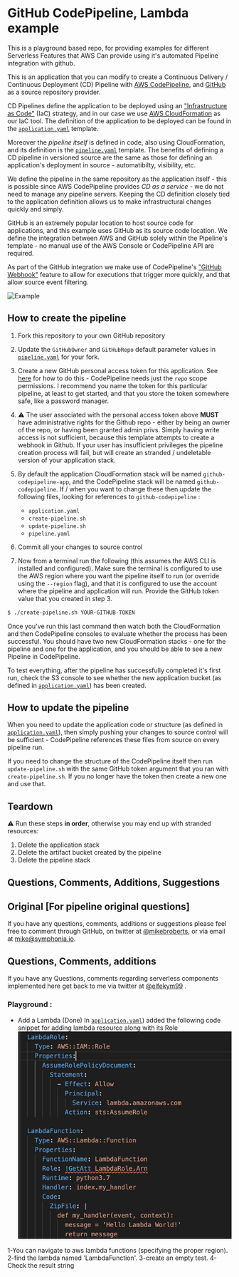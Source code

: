 # GitHub CodePipeline, Lambda example

This is a playground based repo, for providing examples for different Serverless Features that AWS Can provide using it's automated Pipeline integration with github.


This is an application that you can modify to create a Continuous Delivery / Continuous Deployment (CD) Pipeline
with [AWS CodePipeline](https://aws.amazon.com/codepipeline/), and [GitHub](https://github.com/) as a source repository provider.

CD Pipelines define the application to be deployed using an ["Infrastructure as Code"](https://en.wikipedia.org/wiki/Infrastructure_as_code) (IaC) strategy, and in our case we use [AWS CloudFormation](https://aws.amazon.com/cloudformation/) as our IaC tool. The definition of the application to be deployed can be found in the [`application.yaml`](./application.yaml) template.

Moreover the *pipeline itself* is defined in code, also using CloudFormation, and its definition is the [`pipeline.yaml`](./pipeline.yaml) template. The benefits of defining a CD pipeline in versioned source are the same as those for defining an application's deployment in source - automatibilty, visibility, etc. 

We define the pipeline in the same repository as the application itself - this is possible since AWS CodePipeline provides *CD as a service* - we do not need to manage any pipeline servers. Keeping the CD definition closely tied to the application definition allows us to make infrastructural changes quickly and simply.

GitHub is an extremely popular location to host source code for applications, and this example uses GitHub as its source code location. We define the integration between AWS and GitHub solely within the Pipeline's template - no manual use of the AWS Console or CodePipeline API are required.

As part of the GitHub integration we make use of CodePipeline's ["GitHub Webhook"](https://docs.aws.amazon.com/codepipeline/latest/userguide/pipelines-webhooks.html) feature to allow for executions that trigger more quickly, and that allow source event filtering.

![Example](images/githubpipeline.png "Example of a successful execution")

## How to create the pipeline

1. Fork this repository to your own GitHub repository

1. Update the `GitHubOwner` and `GitHubRepo` default parameter values in [`pipeline.yaml`](./pipeline.yaml) for your fork.

1. Create a new GitHub personal access token for this application. See [here](https://help.github.com/articles/creating-a-personal-access-token-for-the-command-line/) for how to do this - CodePipeline needs just the `repo` scope permissions. I recommend you name the token for this particular pipeline, at least to get started, and that you store the token somewhere safe, like a password manager.

1. :warning: The user associated with the personal access token above **MUST** have administrative rights for the Github repo - either by being an owner of the repo, or having been granted admin privs. Simply having write access is not sufficient, because this template attempts to create a webhook in Github. If your user has insufficient privileges the pipeline creation process will fail, but will create an stranded / undeletable version of your application stack.

1. By default the application CloudFormation stack will be named `github-codepipeline-app`, and the CodePipeline stack will be named `github-codepipeline`. If / when you want to change these then update the following files, looking for references to `github-codepipeline` :
    * `application.yaml`
    * `create-pipeline.sh`
    * `update-pipeline.sh`
    * `pipeline.yaml`

1. Commit all your changes to source control

1. Now from a terminal run the following (this assumes the AWS CLI is installed and configured). Make sure the terminal is configured to use the AWS region where you want the pipeline itself to run (or override using the `--region` flag), and that it is configured to use the account where the pipeline and application will run. Provide the GitHub token value that you created in step 3.

``` bash
$ ./create-pipeline.sh YOUR-GITHUB-TOKEN
```

Once you've run this last command then watch both the CloudFormation and then CodePipeline consoles to evaluate whether the process has been successful. You should have two new CloudFormation stacks - one for the pipeline and one for the application, and you should be able to see a new Pipeline in CodePipeline.

To test everything, after the pipeline has successfully completed it's first run, check the S3 console to see whether the new application bucket (as defined in [`application.yaml`](./application.yaml)) has been created.

## How to update the pipeline

When you need to update the application code or structure (as defined in [`application.yaml`](./application.yaml)), then simply pushing your changes to source control will be sufficient - CodePipeline references these files from source on every pipeline run.

If you need to change the structure of the CodePipeline itself then run `update-pipeline.sh` with the same GitHub token argument that you ran with `create-pipeline.sh`. If you no longer have the token then create a new one and use that.

## Teardown

:warning: Run these steps **in order**, otherwise you may end up with stranded resources:

1. Delete the application stack
1. Delete the artifact bucket created by the pipeline
1. Delete the pipeline stack

## Questions, Comments, Additions, Suggestions
## Original [For pipeline original questions]
If you have any questions, comments, additions or suggestions please feel free to comment through GitHub, on twitter at [@mikebroberts](https://twitter.com/mikebroberts), or via email at mike@symphonia.io.

## Questions, Comments, additions
If you have any Questions, comments regarding serverless components implemented here get back to me via twitter at [@elfekym99](https://twitter.com/elfekym99) . 

### Playground : 
- Add a Lambda (Done)
In [`application.yaml`](./application.yaml)) added the following code snippet for adding lambda resource along with its Role 
![LambdaFunction](images/lambda_added.png "Example of a successful execution")

1-You can navigate to aws lambda functions (specifying the proper region). 
2-find the lambda named 'LambdaFunction'.
3-create an empty test.
4-Check the result string